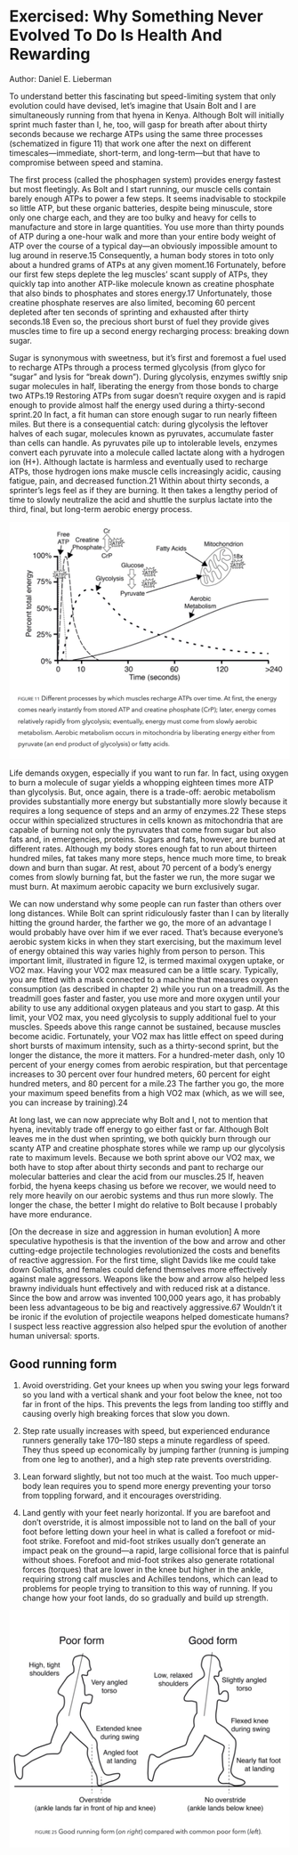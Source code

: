 # Exercised: Why Something Never Evolved To Do Is Health And Rewarding

Author: Daniel E. Lieberman


To understand better this fascinating but speed-limiting system that only evolution could have devised, let’s imagine that Usain Bolt and I are simultaneously running from that hyena in Kenya. Although Bolt will initially sprint much faster than I, he, too, will gasp for breath after about thirty seconds because we recharge ATPs using the same three processes (schematized in figure 11) that work one after the next on different timescales—immediate, short-term, and long-term—but that have to compromise between speed and stamina.

The first process (called the phosphagen system) provides energy fastest but most fleetingly. As Bolt and I start running, our muscle cells contain barely enough ATPs to power a few steps. It seems inadvisable to stockpile so little ATP, but these organic batteries, despite being minuscule, store only one charge each, and they are too bulky and heavy for cells to manufacture and store in large quantities. You use more than thirty pounds of ATP during a one-hour walk and more than your entire body weight of ATP over the course of a typical day—an obviously impossible amount to lug around in reserve.15 Consequently, a human body stores in toto only about a hundred grams of ATPs at any given moment.16 Fortunately, before our first few steps deplete the leg muscles’ scant supply of ATPs, they quickly tap into another ATP-like molecule known as creatine phosphate that also binds to phosphates and stores energy.17 Unfortunately, those creatine phosphate reserves are also limited, becoming 60 percent depleted after ten seconds of sprinting and exhausted after thirty seconds.18 Even so, the precious short burst of fuel they provide gives muscles time to fire up a second energy recharging process: breaking down sugar.

Sugar is synonymous with sweetness, but it’s first and foremost a fuel used to recharge ATPs through a process termed glycolysis (from glyco for “sugar” and lysis for “break down”). During glycolysis, enzymes swiftly snip sugar molecules in half, liberating the energy from those bonds to charge two ATPs.19 Restoring ATPs from sugar doesn’t require oxygen and is rapid enough to provide almost half the energy used during a thirty-second sprint.20 In fact, a fit human can store enough sugar to run nearly fifteen miles. But there is a consequential catch: during glycolysis the leftover halves of each sugar, molecules known as pyruvates, accumulate faster than cells can handle. As pyruvates pile up to intolerable levels, enzymes convert each pyruvate into a molecule called lactate along with a hydrogen ion (H+). Although lactate is harmless and eventually used to recharge ATPs, those hydrogen ions make muscle cells increasingly acidic, causing fatigue, pain, and decreased function.21 Within about thirty seconds, a sprinter’s legs feel as if they are burning. It then takes a lengthy period of time to slowly neutralize the acid and shuttle the surplus lactate into the third, final, but long-term aerobic energy process.

![](img/atp-origin-while-running.png)

Life demands oxygen, especially if you want to run far. In fact, using oxygen to burn a molecule of sugar yields a whopping eighteen times more ATP than glycolysis. But, once again, there is a trade-off: aerobic metabolism provides substantially more energy but substantially more slowly because it requires a long sequence of steps and an army of enzymes.22 These steps occur within specialized structures in cells known as mitochondria that are capable of burning not only the pyruvates that come from sugar but also fats and, in emergencies, proteins. Sugars and fats, however, are burned at different rates. Although my body stores enough fat to run about thirteen hundred miles, fat takes many more steps, hence much more time, to break down and burn than sugar. At rest, about 70 percent of a body’s energy comes from slowly burning fat, but the faster we run, the more sugar we must burn. At maximum aerobic capacity we burn exclusively sugar.

We can now understand why some people can run faster than others over long distances. While Bolt can sprint ridiculously faster than I can by literally hitting the ground harder, the farther we go, the more of an advantage I would probably have over him if we ever raced. That’s because everyone’s aerobic system kicks in when they start exercising, but the maximum level of energy obtained this way varies highly from person to person. This important limit, illustrated in figure 12, is termed maximal oxygen uptake, or VO2 max. Having your VO2 max measured can be a little scary. Typically, you are fitted with a mask connected to a machine that measures oxygen consumption (as described in chapter 2) while you run on a treadmill. As the treadmill goes faster and faster, you use more and more oxygen until your ability to use any additional oxygen plateaus and you start to gasp. At this limit, your VO2 max, you need glycolysis to supply additional fuel to your muscles. Speeds above this range cannot be sustained, because muscles become acidic. Fortunately, your VO2 max has little effect on speed during short bursts of maximum intensity, such as a thirty-second sprint, but the longer the distance, the more it matters. For a hundred-meter dash, only 10 percent of your energy comes from aerobic respiration, but that percentage increases to 30 percent over four hundred meters, 60 percent for eight hundred meters, and 80 percent for a mile.23 The farther you go, the more your maximum speed benefits from a high VO2 max (which, as we will see, you can increase by training).24

At long last, we can now appreciate why Bolt and I, not to mention that hyena, inevitably trade off energy to go either fast or far. Although Bolt leaves me in the dust when sprinting, we both quickly burn through our scanty ATP and creatine phosphate stores while we ramp up our glycolysis rate to maximum levels. Because we both sprint above our VO2 max, we both have to stop after about thirty seconds and pant to recharge our molecular batteries and clear the acid from our muscles.25 If, heaven forbid, the hyena keeps chasing us before we recover, we would need to rely more heavily on our aerobic systems and thus run more slowly. The longer the chase, the better I might do relative to Bolt because I probably have more endurance.



[On the decrease in size and aggression in human evolution] A more speculative hypothesis is that the invention of the bow and arrow and other cutting-edge projectile technologies revolutionized the costs and benefits of reactive aggression. For the first time, slight Davids like me could take down Goliaths, and females could defend themselves more effectively against male aggressors. Weapons like the bow and arrow also helped less brawny individuals hunt effectively and with reduced risk at a distance. Since the bow and arrow was invented 100,000 years ago, it has probably been less advantageous to be big and reactively aggressive.67 Wouldn’t it be ironic if the evolution of projectile weapons helped domesticate humans? I suspect less reactive aggression also helped spur the evolution of another human universal: sports.


## Good running form

1. Avoid overstriding. Get your knees up when you swing your legs forward so you land with a vertical shank and your foot below the knee, not too far in front of the hips. This prevents the legs from landing too stiffly and causing overly high breaking forces that slow you down.

2. Step rate usually increases with speed, but experienced endurance runners generally take 170–180 steps a minute regardless of speed. They thus speed up economically by jumping farther (running is jumping from one leg to another), and a high step rate prevents overstriding.

3. Lean forward slightly, but not too much at the waist. Too much upper-body lean requires you to spend more energy preventing your torso from toppling forward, and it encourages overstriding.

4. Land gently with your feet nearly horizontal. If you are barefoot and don’t overstride, it is almost impossible not to land on the ball of your foot before letting down your heel in what is called a forefoot or mid-foot strike. Forefoot and mid-foot strikes usually don’t generate an impact peak on the ground—a rapid, large collisional force that is painful without shoes. Forefoot and mid-foot strikes also generate rotational forces (torques) that are lower in the knee but higher in the ankle, requiring strong calf muscles and Achilles tendons, which can lead to problems for people trying to transition to this way of running. If you change how your foot lands, do so gradually and build up strength.

![](img/running-form.png)
